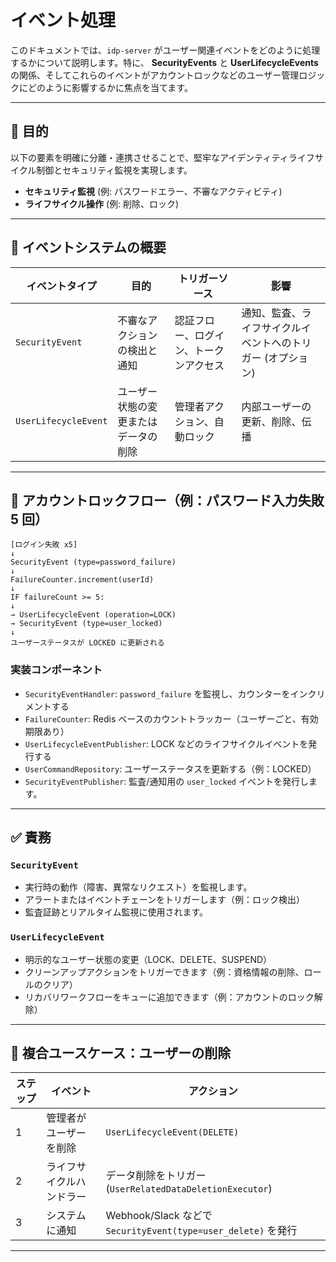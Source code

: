 # イベント処理

このドキュメントでは、`idp-server` がユーザー関連イベントをどのように処理するかについて説明します。特に、
**SecurityEvents** と **UserLifecycleEvents** の関係、そしてこれらのイベントがアカウントロックなどのユーザー管理ロジックにどのように影響するかに焦点を当てます。

---

## 🎯 目的

以下の要素を明確に分離・連携させることで、堅牢なアイデンティティライフサイクル制御とセキュリティ監視を実現します。

* **セキュリティ監視** (例: パスワードエラー、不審なアクティビティ)
* **ライフサイクル操作** (例: 削除、ロック)

---

## 🔁 イベントシステムの概要

| イベントタイプ              | 目的                 | トリガーソース             | 影響                              |
|----------------------|--------------------|---------------------|---------------------------------|
| `SecurityEvent`      | 不審なアクションの検出と通知     | 認証フロー、ログイン、トークンアクセス | 通知、監査、ライフサイクルイベントへのトリガー (オプション) |
| `UserLifecycleEvent` | ユーザー状態の変更またはデータの削除 | 管理者アクション、自動ロック      | 内部ユーザーの更新、削除、伝播                 |

---

## 🔐 アカウントロックフロー（例：パスワード入力失敗 5 回）

```プレーンテキスト
[ログイン失敗 x5]
↓
SecurityEvent (type=password_failure)
↓
FailureCounter.increment(userId)
↓
IF failureCount >= 5:
↓
→ UserLifecycleEvent (operation=LOCK)
→ SecurityEvent (type=user_locked)
↓
ユーザーステータスが LO​​CKED に更新される
```

### 実装コンポーネント

* `SecurityEventHandler`: `password_failure` を監視し、カウンターをインクリメントする
* `FailureCounter`: Redis ベースのカウントトラッカー（ユーザーごと、有効期限あり）
* `UserLifecycleEventPublisher`: LOCK などのライフサイクルイベントを発行する
* `UserCommandRepository`: ユーザーステータスを更新する（例：LOCKED）
* `SecurityEventPublisher`: 監査/通知用の `user_locked` イベントを発行します。

---

## ✅ 責務

### `SecurityEvent`

* 実行時の動作（障害、異常なリクエスト）を監視します。
* アラートまたはイベントチェーンをトリガーします（例：ロック検出）
* 監査証跡とリアルタイム監視に使用されます。

### `UserLifecycleEvent`

* 明示的なユーザー状態の変更（LOCK、DELETE、SUSPEND）
* クリーンアップアクションをトリガーできます（例：資格情報の削除、ロールのクリア）
* リカバリワークフローをキューに追加できます（例：アカウントのロック解除）

---

## 🧩 複合ユースケース：ユーザーの削除

| ステップ | イベント         | アクション                                                   |
|------|--------------|---------------------------------------------------------|
| 1    | 管理者がユーザーを削除  | `UserLifecycleEvent(DELETE)`                            |
| 2    | ライフサイクルハンドラー | データ削除をトリガー (`UserRelatedDataDeletionExecutor`)          |
| 3    | システムに通知      | Webhook/Slack などで `SecurityEvent(type=user_delete)` を発行 |

---
